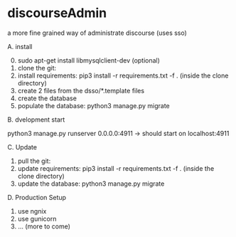 # discourseAdmin
a more fine grained way of administrate discourse (uses sso)

A. install

0. sudo apt-get install libmysqlclient-dev (optional)
1. clone the git:  
2. install requirements: pip3 install -r requirements.txt -f .  (inside the clone directory)
3. create 2 files from the dsso/*.template files
4. create the database
4. populate the database: python3 manage.py migrate

B. dvelopment start

python3 manage.py runserver 0.0.0.0:4911
-> should start on localhost:4911 


C. Update
1. pull the git:  
2. update requirements: pip3 install -r requirements.txt -f .  (inside the clone directory)
4. update the database: python3 manage.py migrate


D. Production Setup
1. use ngnix
2. use gunicorn
3. ... (more to come)
